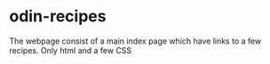 # odin-recipes
The webpage consist of a main index page which have links to a few recipes.
Only html and a few CSS